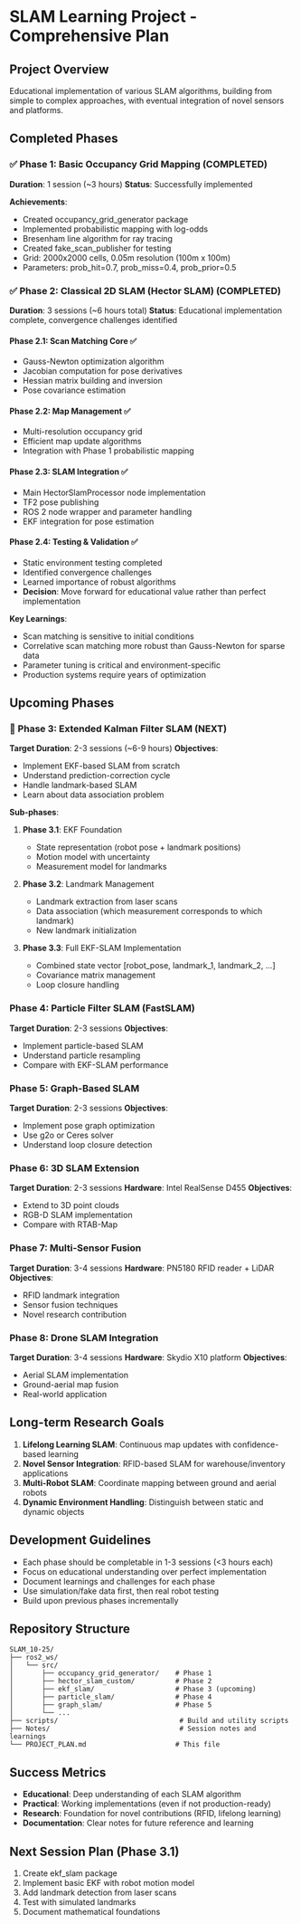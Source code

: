 # SLAM Learning Project - Comprehensive Plan

## Project Overview
Educational implementation of various SLAM algorithms, building from simple to complex approaches, with eventual integration of novel sensors and platforms.

## Completed Phases

### ✅ Phase 1: Basic Occupancy Grid Mapping (COMPLETED)
**Duration**: 1 session (~3 hours)
**Status**: Successfully implemented

**Achievements**:
- Created occupancy_grid_generator package
- Implemented probabilistic mapping with log-odds
- Bresenham line algorithm for ray tracing
- Created fake_scan_publisher for testing
- Grid: 2000x2000 cells, 0.05m resolution (100m x 100m)
- Parameters: prob_hit=0.7, prob_miss=0.4, prob_prior=0.5

### ✅ Phase 2: Classical 2D SLAM (Hector SLAM) (COMPLETED)
**Duration**: 3 sessions (~6 hours total)
**Status**: Educational implementation complete, convergence challenges identified

#### Phase 2.1: Scan Matching Core ✅
- Gauss-Newton optimization algorithm
- Jacobian computation for pose derivatives
- Hessian matrix building and inversion
- Pose covariance estimation

#### Phase 2.2: Map Management ✅
- Multi-resolution occupancy grid
- Efficient map update algorithms
- Integration with Phase 1 probabilistic mapping

#### Phase 2.3: SLAM Integration ✅
- Main HectorSlamProcessor node implementation
- TF2 pose publishing
- ROS 2 node wrapper and parameter handling
- EKF integration for pose estimation

#### Phase 2.4: Testing & Validation ✅
- Static environment testing completed
- Identified convergence challenges
- Learned importance of robust algorithms
- **Decision**: Move forward for educational value rather than perfect implementation

**Key Learnings**:
- Scan matching is sensitive to initial conditions
- Correlative scan matching more robust than Gauss-Newton for sparse data
- Parameter tuning is critical and environment-specific
- Production systems require years of optimization

## Upcoming Phases

### 🚀 Phase 3: Extended Kalman Filter SLAM (NEXT)
**Target Duration**: 2-3 sessions (~6-9 hours)
**Objectives**:
- Implement EKF-based SLAM from scratch
- Understand prediction-correction cycle
- Handle landmark-based SLAM
- Learn about data association problem

**Sub-phases**:
1. **Phase 3.1**: EKF Foundation
   - State representation (robot pose + landmark positions)
   - Motion model with uncertainty
   - Measurement model for landmarks
   
2. **Phase 3.2**: Landmark Management
   - Landmark extraction from laser scans
   - Data association (which measurement corresponds to which landmark)
   - New landmark initialization
   
3. **Phase 3.3**: Full EKF-SLAM Implementation
   - Combined state vector [robot_pose, landmark_1, landmark_2, ...]
   - Covariance matrix management
   - Loop closure handling

### Phase 4: Particle Filter SLAM (FastSLAM)
**Target Duration**: 2-3 sessions
**Objectives**:
- Implement particle-based SLAM
- Understand particle resampling
- Compare with EKF-SLAM performance

### Phase 5: Graph-Based SLAM
**Target Duration**: 2-3 sessions
**Objectives**:
- Implement pose graph optimization
- Use g2o or Ceres solver
- Understand loop closure detection

### Phase 6: 3D SLAM Extension
**Target Duration**: 2-3 sessions
**Hardware**: Intel RealSense D455
**Objectives**:
- Extend to 3D point clouds
- RGB-D SLAM implementation
- Compare with RTAB-Map

### Phase 7: Multi-Sensor Fusion
**Target Duration**: 3-4 sessions
**Hardware**: PN5180 RFID reader + LiDAR
**Objectives**:
- RFID landmark integration
- Sensor fusion techniques
- Novel research contribution

### Phase 8: Drone SLAM Integration
**Target Duration**: 3-4 sessions
**Hardware**: Skydio X10 platform
**Objectives**:
- Aerial SLAM implementation
- Ground-aerial map fusion
- Real-world application

## Long-term Research Goals
1. **Lifelong Learning SLAM**: Continuous map updates with confidence-based learning
2. **Novel Sensor Integration**: RFID-based SLAM for warehouse/inventory applications
3. **Multi-Robot SLAM**: Coordinate mapping between ground and aerial robots
4. **Dynamic Environment Handling**: Distinguish between static and dynamic objects

## Development Guidelines
- Each phase should be completable in 1-3 sessions (<3 hours each)
- Focus on educational understanding over perfect implementation
- Document learnings and challenges for each phase
- Use simulation/fake data first, then real robot testing
- Build upon previous phases incrementally

## Repository Structure
```
SLAM_10-25/
├── ros2_ws/
│   └── src/
│       ├── occupancy_grid_generator/    # Phase 1
│       ├── hector_slam_custom/          # Phase 2
│       ├── ekf_slam/                    # Phase 3 (upcoming)
│       ├── particle_slam/               # Phase 4
│       ├── graph_slam/                  # Phase 5
│       └── ...
├── scripts/                              # Build and utility scripts
├── Notes/                                # Session notes and learnings
└── PROJECT_PLAN.md                      # This file
```

## Success Metrics
- **Educational**: Deep understanding of each SLAM algorithm
- **Practical**: Working implementations (even if not production-ready)
- **Research**: Foundation for novel contributions (RFID, lifelong learning)
- **Documentation**: Clear notes for future reference and learning

## Next Session Plan (Phase 3.1)
1. Create ekf_slam package
2. Implement basic EKF with robot motion model
3. Add landmark detection from laser scans
4. Test with simulated landmarks
5. Document mathematical foundations
